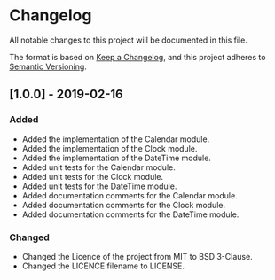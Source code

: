 # Changelog
All notable changes to this project will be documented in this file.

The format is based on [Keep a Changelog](https://keepachangelog.com/en/1.0.0/),
and this project adheres to [Semantic Versioning](https://semver.org/spec/v2.0.0.html).

## [1.0.0] - 2019-02-16
### Added
- Added the implementation of the Calendar module.
- Added the implementation of the Clock module.
- Added the implementation of the DateTime module.
- Added unit tests for the Calendar module.
- Added unit tests for the Clock module.
- Added unit tests for the DateTime module.
- Added documentation comments for the Calendar module.
- Added documentation comments for the Clock module.
- Added documentation comments for the DateTime module.


### Changed
- Changed the Licence of the project from MIT to BSD 3-Clause.
- Changed the LICENCE filename to LICENSE.
